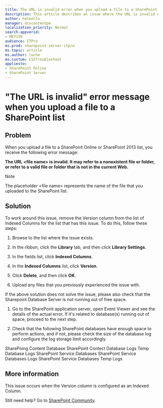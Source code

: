 ```yaml
---
title: The URL is invalid error when you upload a file to a SharePoint list
description: This article describes an issue where the URL is invalid when you upload a file to a SharePoint list, and provides a solution.
author: helenclu
manager: dcscontentpm
localization_priority: Normal
search.appverid: 
- MET150
audience: ITPro
ms.prod: sharepoint-server-itpro
ms.topic: article
ms.author: luche
ms.custom: CSSTroubleshoot
appliesto:
- SharePoint Online
- SharePoint Server
---
```


# "The URL is invalid" error message when you upload a file to a SharePoint list

## Problem

When you upload a file to a SharePoint Online or SharePoint 2013 list, you receive the following error message:

**The URL \<file name> is invalid. It may refer to a nonexistent file or folder, or refer to a valid file or folder that is not in the current Web.**

> [!NOTE]
> The placeholder \<file name> represents the name of the file that you uploaded to the SharePoint list.

## Solution

To work around this issue, remove the Version column from the list of Indexed Columns for the list that has this issue. To do this, follow these steps:

1. Browse to the list where the issue exists.

1. In the ribbon, click the **Library** tab, and then click **Library Settings**.

1. In the fields list, click **Indexed Columns**.

1. In the **Indexed Columns** list, click **Version**.

1. Click **Delete**, and then click **OK**.

1. Upload any files that you previously experienced the issue with.


If the above solution does not solve the issue, please also check that the Sharepoint Database Server is not running out of free space.

1. Go to the SharePoint application server, open Event Viewer and see the details of the actual error. If it's related to database(s) running out of space, proceed to the next step.

1. Check that the following SharePoint databases have enough space to perform actions, and if not, please check the size of the database log and configure the log storage limit accordingly. 

SharePoing Content Database
SharePoint Contect Database Logs
Temp Database Logs
SharePoint Service Databases
SharePoint Service Databases Logs
SharePoint Service Databases Temp Logs

## More information

This issue occurs when the Version column is configured as an Indexed Column.

Still need help? Go to [SharePoint Community](https://techcommunity.microsoft.com/t5/sharepoint/ct-p/SharePoint).
